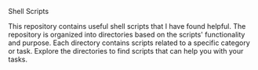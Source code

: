 Shell Scripts

This repository contains useful shell scripts that I have found helpful.
The repository is organized into directories based on the scripts' functionality and purpose. 
Each directory contains scripts related to a specific category or task.
Explore the directories to find scripts that can help you with your tasks.
